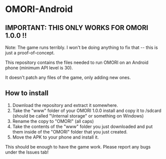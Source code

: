 # OMORI-Android

## IMPORTANT: THIS ONLY WORKS FOR OMORI 1.0.0 !!

Note: The game runs terribly. I won't be doing anything to fix that -- this is just a proof-of-concept.

This repository contains the files needed to run OMORI on an Android phone (minimum API level is 30).

It doesn't patch any files of the game, only adding new ones.

## How to install

1) Download the repository and extract it somewhere.
2) Take the "www" folder of your OMORI 1.0.0 install and copy it to /sdcard (should be called "\Internal storage" or something on Windows)
3) Rename the copy to "OMORI" (all caps)
4) Take the contents of the "www" folder you just downloaded and put them inside of the "OMORI" folder that you just created.
5) Move the APK to your phone and install it.

This should be enough to have the game work. Please report any bugs under the Issues tab!
